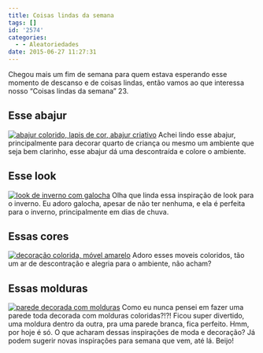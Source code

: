 ```yaml
---
title: Coisas lindas da semana
tags: []
id: '2574'
categories:
  - - Aleatoriedades
date: 2015-06-27 11:27:31
---
```


Chegou mais um fim de semana para quem estava esperando esse momento de descanso e de coisas lindas, então vamos ao que interessa nosso “Coisas lindas da semana” 23.

## Esse abajur

[![abajur colorido, lapis de cor, abajur criativo](http://natalia.blog.br/wp-content/uploads/2015/06/abajur-colorido-lapis-de-cor-abajur-criativo-696x1024.jpg)](http://natalia.blog.br/wp-content/uploads/2015/06/abajur-colorido-lapis-de-cor-abajur-criativo.jpg) Achei lindo esse abajur, principalmente para decorar quarto de criança ou mesmo um ambiente que seja bem clarinho, esse abajur dá uma descontraída e colore o ambiente.

## Esse look

[![look de inverno com galocha](http://natalia.blog.br/wp-content/uploads/2015/06/look-com-galocha-362x1024.jpg)](http://natalia.blog.br/wp-content/uploads/2015/06/look-com-galocha.jpg) Olha que linda essa inspiração de look para o inverno. Eu adoro galocha, apesar de não ter nenhuma, e ela é perfeita para o inverno, principalmente em dias de chuva.

## Essas cores

[![decoração colorida, móvel amarelo ](http://natalia.blog.br/wp-content/uploads/2015/06/móvel-amarelo-696x1024.jpg)](http://natalia.blog.br/wp-content/uploads/2015/06/móvel-amarelo.jpg) Adoro esses moveis coloridos, tão um ar de descontração e alegria para o ambiente, não acham?

## Essas molduras

[![parede decorada com molduras](http://natalia.blog.br/wp-content/uploads/2015/06/parede-decorada-com-molduras.jpg)](http://natalia.blog.br/wp-content/uploads/2015/06/parede-decorada-com-molduras.jpg) Como eu nunca pensei em fazer uma parede toda decorada com molduras coloridas?!?! Ficou super divertido, uma moldura dentro da outra, pra uma parede branca, fica perfeito. Hmm, por hoje é só. O que acharam dessas inspirações de moda e decoração? Já podem sugerir novas inspirações para semana que vem, até lá. Beijo!